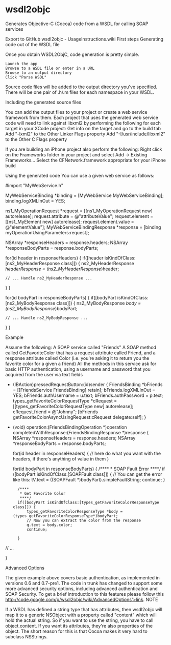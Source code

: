 wsdl2objc
=========
Generates Objective-C (Cocoa) code from a WSDL for calling SOAP services


Export to GitHub
wsdl2objc - UsageInstructions.wiki
First steps
Generating code out of the WSDL file

Once you obtain WSDL2ObjC, code generation is pretty simple.

    Launch the app
    Browse to a WSDL file or enter in a URL
    Browse to an output directory
    Click "Parse WSDL"

Source code files will be added to the output directory you've specified.
There will be one pair of .h/.m files for each namespace in your WSDL.

Including the generated source files

You can add the output files to your project or create a web service framework from them.
Each project that uses the generated web service code will need to link against libxml2 by performing the following for each target in your XCode project:
    Get info on the target and go to the build tab
    Add "-lxml2" to the Other Linker Flags property
    Add "-I/usr/include/libxml2" to the Other C Flags property

If you are building an iPhone project also perform the following:
    Right click on the Frameworks folder in your project and select Add -> Existing Frameworks...
    Select the CFNetwork.framework appropriate for your iPhone build

Using the generated code
You can use a given web service as follows:

#import "MyWebService.h"

MyWebServiceBinding *binding = [MyWebService MyWebServiceBinding];
binding.logXMLInOut = YES;

ns1_MyOperationRequest *request = [[ns1_MyOperationRequest new] autorelease];
request.attribute = @"attributeValue";
request.element = [[ns1_MyElement new] autorelease];
request.element.value = @"elementValue"];
MyWebServiceBindingResponse *response = [binding myOperationUsingParameters:request];

NSArray *responseHeaders = response.headers;
NSArray *responseBodyParts = response.bodyParts;

for(id header in responseHeaders) {
  if([header isKindOfClass:[ns2_MyHeaderResponse class]]) {
    ns2_MyHeaderResponse *headerResponse = (ns2_MyHeaderResponse*)header;
    
    // ... Handle ns2_MyHeaderResponse ...
  }
}

for(id bodyPart in responseBodyParts) {
  if([bodyPart isKindOfClass:[ns2_MyBodyResponse class]]) {
    ns2_MyBodyResponse *body = (ns2_MyBodyResponse*)bodyPart;
    
    // ... Handle ns2_MyBodyResponse ...
  }
}

Example

Assume the following:
    A SOAP service called "Friends"
    A SOAP method called GetFavoriteColor that has a request attribute called Friend, and a response attribute called Color (i.e. you're asking it to return you the favorite color for a given a friend)
    All the methods in this service ask for basic HTTP authentication, using a username and password that you acquired from the user via text fields

- (IBAction)pressedRequestButton:(id)sender {
    FriendsBinding *bFriends = [[FriendsService FriendsBinding] retain];
    bFriends.logXMLInOut = YES;
    bFriends.authUsername = u.text; 
    bFriends.authPassword = p.text;       
    types_getFavoriteColorRequestType *cRequest = [[types_getFavoriteColorRequestType new] autorelease];
    cRequest.friend = @"Johnny";
    [bFriends getFavoriteColorAsyncUsingRequest:cRequest delegate:self];
}

- (void) operation:(FriendsBindingOperation *)operation completedWithResponse:(FriendsBindingResponse *)response {
    NSArray *responseHeaders = response.headers;
    NSArray *responseBodyParts = response.bodyParts;
    
    for(id header in responseHeaders) {
        // here do what you want with the headers, if there's anything of value in them
    }
    
    for(id bodyPart in responseBodyParts) {
        /****
         * SOAP Fault Error
         ****/
        if ([bodyPart isKindOfClass:[SOAPFault class]]) {
            // You can get the error like this:
            tV.text = ((SOAPFault *)bodyPart).simpleFaultString;
            continue;
        }
        
        /****
         * Get Favorite Color
         ****/      
        if([bodyPart isKindOfClass:[types_getFavoriteColorResponseType class]]) {
            types_getFavoriteColorResponseType *body = (types_getFavoriteColorResponseType*)bodyPart;
            // Now you can extract the color from the response
            q.text = body.color;
            continue;

        }

// ...

}

Advanced Options

The given example above covers basic authentication, as implemented in versions 0.6 and 0.7-pre1.
The code in trunk has changed to support some more advanced security options, including advanced authentication and SOAP Security.
To get a brief introduction to this features please follow this http://code.google.com/p/wsdl2objc/wiki/AdvancedOptions'>link.
NOTE

If a WSDL has defined a string type that has attributes, then wsdl2objc will map it to a generic NSObject with a property called "content" which will hold the actual string.
So if you want to use the string, you have to call object.content. If you want its attributes, they're also properties of the object.
The short reason for this is that Cocoa makes it very hard to subclass NSStrings.
